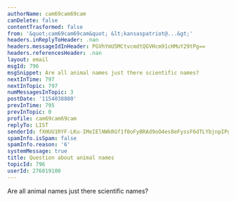 ```yaml
---
authorName: cam69cam69cam
canDelete: false
contentTrasformed: false
from: '&quot;cam69cam69cam&quot; &lt;kansaspatriot@...&gt;'
headers.inReplyToHeader: .nan
headers.messageIdInHeader: PGVhYmU5MCtvcmdtQGVHcm91cHMuY29tPg==
headers.referencesHeader: .nan
layout: email
msgId: 796
msgSnippet: Are all animal names just there scientific names?
nextInTime: 797
nextInTopic: 797
numMessagesInTopic: 3
postDate: '1154038880'
prevInTime: 795
prevInTopic: 0
profile: cam69cam69cam
replyTo: LIST
senderId: fXHUU1RYF-LKu-IMeIElNWkRGf1f0oFyBRAd9oO4es8eFyssF6dTLYbjnpIPgrGdNzlbXr_k8rdqSMmI3asYlUpNQ5uxyYc5s7sT-wqulZO_LQ
spamInfo.isSpam: false
spamInfo.reason: '6'
systemMessage: true
title: Question about animal names
topicId: 796
userId: 276819100
---
```


Are all animal names just there scientific names?







